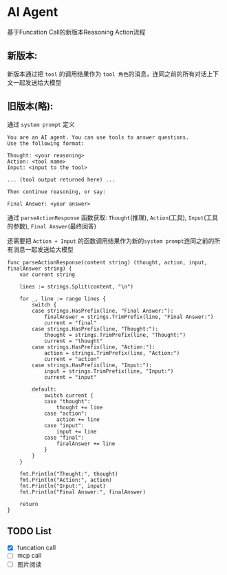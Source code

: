 # AI Agent

基于Funcation Call的新版本Reasoning Action流程

## 新版本:

新版本通过把 `tool` 的调用结果作为 `tool 角色`的消息，连同之前的所有对话上下文一起发送给大模型

## 旧版本(略):

通过 `system prompt` 定义

```
You are an AI agent. You can use tools to answer questions.
Use the following format:

Thought: <your reasoning>
Action: <tool name>
Input: <input to the tool>

... (tool output returned here) ...

Then continue reasoning, or say:

Final Answer: <your answer>
```

通过 `parseActionResponse` 函数获取: `Thought`(推理), `Action`(工具), `Input`(工具的参数), `Final Answer`(最终回答)

还需要把 `Action + Input` 的函数调用结果作为新的`system prompt`连同之前的所有消息一起发送给大模型

```
func parseActionResponse(content string) (thought, action, input, finalAnswer string) {
	var current string

	lines := strings.Split(content, "\n")

	for _, line := range lines {
		switch {
		case strings.HasPrefix(line, "Final Answer:"):
			finalAnswer = strings.TrimPrefix(line, "Final Answer:")
			current = "final"
		case strings.HasPrefix(line, "Thought:"):
			thought = strings.TrimPrefix(line, "Thought:")
			current = "thought"
		case strings.HasPrefix(line, "Action:"):
			action = strings.TrimPrefix(line, "Action:")
			current = "action"
		case strings.HasPrefix(line, "Input:"):
			input = strings.TrimPrefix(line, "Input:")
			current = "input"

		default:
			switch current {
			case "thought":
				thought += line
			case "action":
				action += line
			case "input":
				input += line
			case "final":
				finalAnswer += line
			}
		}
	}

	fmt.Println("Thought:", thought)
	fmt.Println("Action:", action)
	fmt.Println("Input:", input)
	fmt.Println("Final Answer:", finalAnswer)

	return
}
```
## TODO List

- [x] funcation call
- [ ] mcp call
- [ ] 图片阅读
